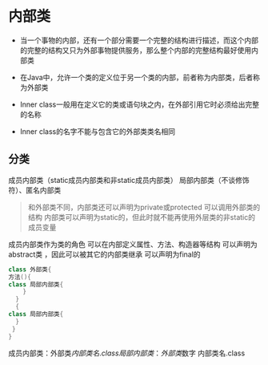 # 内部类

- 当一个事物的内部，还有一个部分需要一个完整的结构进行描述，而这个内部的完整的结构又只为外部事物提供服务，那么整个内部的完整结构最好使用内部类

- 在Java中，允许一个类的定义位于另一个类的内部，前者称为内部类，后者称为外部类

- Inner class一般用在定义它的类或语句块之内，在外部引用它时必须给出完整的名称

- Inner class的名字不能与包含它的外部类类名相同

## 分类

成员内部类（static成员内部类和非static成员内部类）
局部内部类（不谈修饰符）、匿名内部类

> 和外部类不同，内部类还可以声明为private或protected
可以调用外部类的结构
内部类可以声明为static的，但此时就不能再使用外层类的非static的成员变量

成员内部类作为类的角色
可以在内部定义属性、方法、构造器等结构
可以声明为abstract类 ，因此可以被其它的内部类继承
可以声明为final的

```java
class 外部类{
方法(){
class 局部内部类{
    }
  }
  {
class 局部内部类{
  }
 }
}
```

成员内部类：外部类$内部类名.class
局部内部类：外部类$数字 内部类名.class
